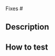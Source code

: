 <!--
  Thanks for making a pull request! 
  
  Before submitting, please read our contributing guidelines:
  https://github.com/unmock/unmock-js/blob/dev/CONTRIBUTING.md

  Have any questions? 
  Feel free to ask in this PR and one of our maintainers will be happy to help 🙌
-->

Fixes #<issue number>

## Description

<!-- Write a brief description of the changes introduced by this PR -->

## How to test 

<!-- What steps can we take to test that your code is working properly -->